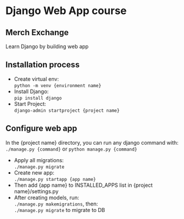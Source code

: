 # Django Web App course

## Merch Exchange

Learn Django by building web app

## Installation process

- Create virtual env:</br>
`python -m venv {environment name}`
- Install Django:</br>
`pip install django`
- Start Project:</br>
`django-admin startproject {project name}`

## Configure web app

In the {project name} directory, you can run any django command with:</br>
`./manage.py {command}` or `python manage.py {command}`
- Apply all migrations:</br>
`./manage.py migrate`
- Create new app:</br>
`./manage.py startapp {app name}`
- Then add {app name} to INSTALLED_APPS list in {project name}/settings.py
- After creating models, run:</br>
`./manage.py makemigrations`, then:</br>
`./manage.py migrate` to migrate to DB
